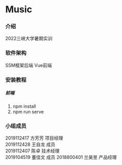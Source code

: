 # Music

### 介绍
2022三峡大学暑期实训

### 软件架构
SSM框架后端
Vue前端


### 安装教程
##### 前端
1.  npm install
2.  npm run serve


### 小组成员
2019112417	方芳芳 项目经理   
2019112428	王自龙 成员  
2019112407	陈卓   技术经理  
2019104519	董佳文 成员
2018800401	兰昊昱 产品经理
